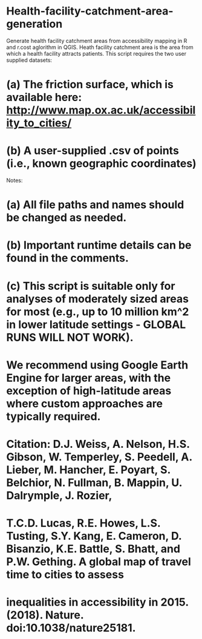 # Health-facility-catchment-area-generation
Generate health facility catchment areas from accessibility mapping in R and r.cost aglorithm in QGIS. Heath facility catchment area is the area from which a health facility attracts patients.
This script requires the two user supplied datasets:
# (a) The friction surface, which is available here:  http://www.map.ox.ac.uk/accessibility_to_cities/
# (b) A user-supplied .csv of points (i.e., known geographic coordinates) 

Notes:
# (a) All file paths and names should be changed as needed.
# (b) Important runtime details can be found in the comments.
# (c) This script is suitable only for analyses of moderately sized areas for most (e.g., up to 10 million km^2 in lower latitude settings - GLOBAL RUNS WILL NOT WORK).
#     We recommend using Google Earth Engine for larger areas, with the exception of high-latitude areas where custom approaches are typically required.
#
# Citation: D.J. Weiss, A. Nelson, H.S. Gibson, W. Temperley, S. Peedell, A. Lieber, M. Hancher, E. Poyart, S. Belchior, N. Fullman, B. Mappin, U. Dalrymple, J. Rozier, 
# T.C.D. Lucas, R.E. Howes, L.S. Tusting, S.Y. Kang, E. Cameron, D. Bisanzio, K.E. Battle, S. Bhatt, and P.W. Gething. A global map of travel time to cities to assess 
# inequalities in accessibility in 2015. (2018). Nature. doi:10.1038/nature25181.
